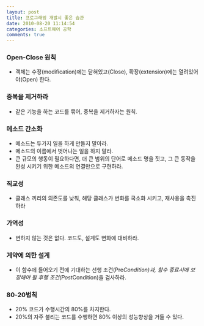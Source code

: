 ```yaml
---
layout: post
title: 프로그래밍 개발시 좋은 습관
date: 2010-08-20 11:14:54
categories: 소프트웨어 공학
comments: true
---
```


### Open-Close 원칙
* 객체는 수정(modification)에는 닫혀있고(Close), 확장(extension)에는 열려있어야(Open) 한다.

### 중복을 제거하라
* 같은 기능을 하는 코드를 묶어, 중복을 제거하자는 원칙.

### 메소드 간소화
* 메소드는 두가지 일을 하게 만들지 말아라.
* 메소드의 이름에서 벗어나는 일을 하지 말라.
* 큰 규모의 행동이 필요하다면, 더 큰 범위의 단어로 메소드 명을 짓고, 그 큰 동작을 완성 시키기 위한 메소드의 연결만으로 구현하라.

### 직교성
* 클래스 끼리의 의존도를 낮춰, 해당 클래스가 변화를 국소화 시키고, 재사용을 촉진하라

### 가역성
* 변하지 않는 것은 없다. 코드도, 설계도 변화에 대비하라.

### 계약에 의한 설계
* 이 함수에 들어오기 전에 기대하는 선행 조건(Pre*Condition)과, 함수 종료시에 보장해야 될 후행 조건(Post*Condition)을 검사하라.

### 80-20법칙
* 20% 코드가 수행시간의 80%를 차지한다.
* 20%의 자주 불리는 코드를 수행하면 80% 이상의 성능향상을 거둘 수 있다.